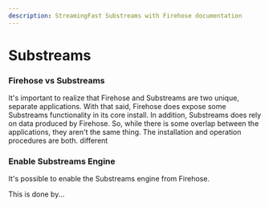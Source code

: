 ```yaml
---
description: StreamingFast Substreams with Firehose documentation
---
```


# Substreams

### Firehose vs Substreams

It's important to realize that Firehose and Substreams are two unique, separate applications. With that said, Firehose does expose some Substreams functionality in its core install. In addition, Substreams does rely on data produced by Firehose. So, while there is some overlap between the applications, they aren't the same thing. The installation and operation procedures are both. different

### Enable Substreams Engine

It's possible to enable the Substreams engine from Firehose.

This is done by...
